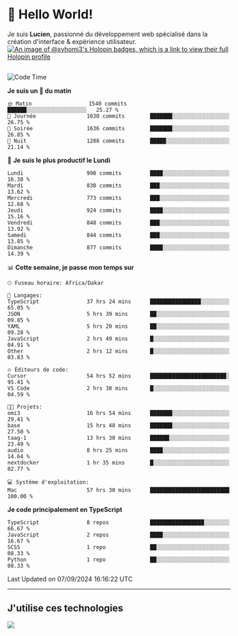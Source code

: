 # 👋 Hello World!

Je suis **Lucien**, passionné du développement web spécialisé dans la création d'interface & expérience utilisateur.
[![An image of @xyhomi3's Holopin badges, which is a link to view their full Holopin profile](https://holopin.me/xyhomi3)](https://holopin.io/@xyhomi3)

##

<!--START_SECTION:waka-->
![Code Time](http://img.shields.io/badge/Code%20Time-1%2C999%20hrs%2053%20mins-blue)

**Je suis un 🐤 du matin** 

```text
🌞 Matin                  1540 commits        ██████░░░░░░░░░░░░░░░░░░░   25.27 % 
🌆 Journée                1630 commits        ███████░░░░░░░░░░░░░░░░░░   26.75 % 
🌃 Soirée                 1636 commits        ███████░░░░░░░░░░░░░░░░░░   26.85 % 
🌙 Nuit                   1288 commits        █████░░░░░░░░░░░░░░░░░░░░   21.14 % 
```
📅 **Je suis le plus productif le Lundi** 

```text
Lundi                    998 commits         ████░░░░░░░░░░░░░░░░░░░░░   16.38 % 
Mardi                    830 commits         ███░░░░░░░░░░░░░░░░░░░░░░   13.62 % 
Mercredi                 773 commits         ███░░░░░░░░░░░░░░░░░░░░░░   12.68 % 
Jeudi                    924 commits         ████░░░░░░░░░░░░░░░░░░░░░   15.16 % 
Vendredi                 848 commits         ███░░░░░░░░░░░░░░░░░░░░░░   13.92 % 
Samedi                   844 commits         ███░░░░░░░░░░░░░░░░░░░░░░   13.85 % 
Dimanche                 877 commits         ████░░░░░░░░░░░░░░░░░░░░░   14.39 % 
```


📊 **Cette semaine, je passe mon temps sur** 

```text
🕑︎ Fuseau horaire: Africa/Dakar

💬 Langages: 
TypeScript               37 hrs 24 mins      ████████████████░░░░░░░░░   65.05 % 
JSON                     5 hrs 39 mins       ██░░░░░░░░░░░░░░░░░░░░░░░   09.85 % 
YAML                     5 hrs 20 mins       ██░░░░░░░░░░░░░░░░░░░░░░░   09.28 % 
JavaScript               2 hrs 49 mins       █░░░░░░░░░░░░░░░░░░░░░░░░   04.91 % 
Other                    2 hrs 12 mins       █░░░░░░░░░░░░░░░░░░░░░░░░   03.83 % 

🔥 Éditeurs de code: 
Cursor                   54 hrs 52 mins      ████████████████████████░   95.41 % 
VS Code                  2 hrs 38 mins       █░░░░░░░░░░░░░░░░░░░░░░░░   04.59 % 

🐱‍💻 Projets: 
omi3                     16 hrs 54 mins      ███████░░░░░░░░░░░░░░░░░░   29.41 % 
base                     15 hrs 48 mins      ███████░░░░░░░░░░░░░░░░░░   27.50 % 
taag-1                   13 hrs 30 mins      ██████░░░░░░░░░░░░░░░░░░░   23.49 % 
audio                    8 hrs 25 mins       ████░░░░░░░░░░░░░░░░░░░░░   14.64 % 
nextdocker               1 hr 35 mins        █░░░░░░░░░░░░░░░░░░░░░░░░   02.77 % 

💻 Système d'exploitation: 
Mac                      57 hrs 30 mins      █████████████████████████   100.00 % 
```

**Je code principalement en TypeScript** 

```text
TypeScript               8 repos             █████████████████░░░░░░░░   66.67 % 
JavaScript               2 repos             ████░░░░░░░░░░░░░░░░░░░░░   16.67 % 
SCSS                     1 repo              ██░░░░░░░░░░░░░░░░░░░░░░░   08.33 % 
Python                   1 repo              ██░░░░░░░░░░░░░░░░░░░░░░░   08.33 % 
```




 Last Updated on 07/09/2024 16:16:22 UTC
<!--END_SECTION:waka-->
---

## J'utilise ces technologies

<p align="left">
  <a href="https://skillicons.dev">
    <img src="https://skillicons.dev/icons?i=ts,js,md,scss,tailwind,react,docker,express,astro,vite,nextjs,vercel,figma,ableton" />
  </a>
</p>

